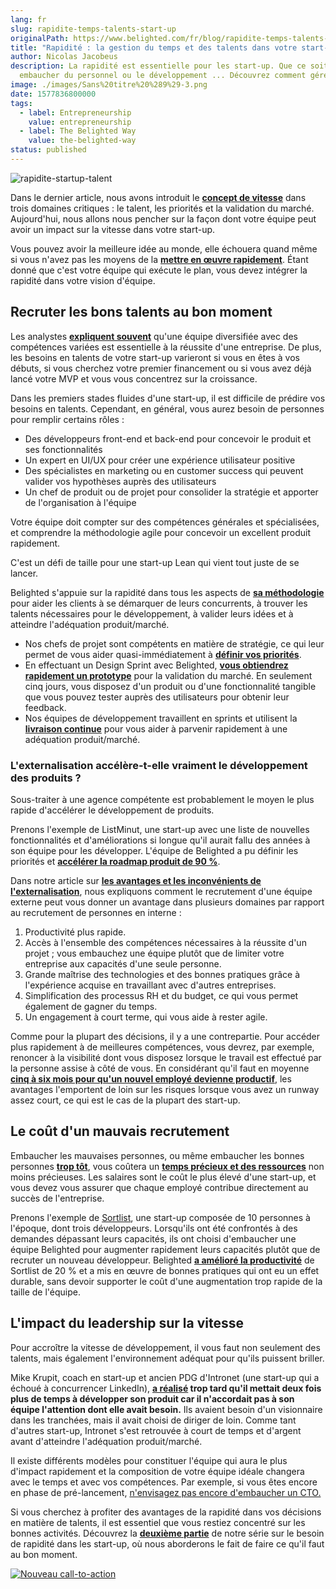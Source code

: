 ```yaml
---
lang: fr
slug: rapidite-temps-talents-start-up
originalPath: https://www.belighted.com/fr/blog/rapidite-temps-talents-start-up
title: "Rapidité : la gestion du temps et des talents dans votre start-up"
author: Nicolas Jacobeus
description: La rapidité est essentielle pour les start-up. Que ce soit pour
  embaucher du personnel ou le développement ... Découvrez comment gérer cela !
image: ./images/Sans%20titre%20%289%29-3.png
date: 1577836800000
tags:
  - label: Entrepreneurship
    value: entrepreneurship
  - label: The Belighted Way
    value: the-belighted-way
status: published
---
```

![rapidite-startup-talent](https://www.belighted.com/hs-fs/hubfs/rapidite-startup-talent.png?width=1200&name=rapidite-startup-talent.png)

Dans le dernier article, nous avons introduit le **[concept de vitesse](/fr/blog/validation-marche-start-up)** dans trois domaines critiques : le talent, les priorités et la validation du marché. Aujourd'hui, nous allons nous pencher sur la façon dont votre équipe peut avoir un impact sur la vitesse dans votre start-up.

Vous pouvez avoir la meilleure idée au monde, elle échouera quand même si vous n'avez pas les moyens de la **[mettre en œuvre rapidement](https://www.forbes.com/sites/neilpatel/2016/04/13/why-do-the-best-startups-execute-faster-than-anyone-else/#7c8b386348a2)**. Étant donné que c'est votre équipe qui exécute le plan, vous devez intégrer la rapidité dans votre vision d'équipe.

**Recruter les bons talents au bon moment**
-------------------------------------------

Les analystes **[expliquent souvent](https://www.cbinsights.com/research/startup-failure-reasons-top/)** qu'une équipe diversifiée avec des compétences variées est essentielle à la réussite d'une entreprise. De plus, les besoins en talents de votre start-up varieront si vous en êtes à vos débuts, si vous cherchez votre premier financement ou si vous avez déjà lancé votre MVP et vous vous concentrez sur la croissance.

Dans les premiers stades fluides d'une start-up, il est difficile de prédire vos besoins en talents. Cependant, en général, vous aurez besoin de personnes pour remplir certains rôles :

*   Des développeurs front-end et back-end pour concevoir le produit et ses fonctionnalités
*   Un expert en UI/UX pour créer une expérience utilisateur positive
*   Des spécialistes en marketing ou en customer success qui peuvent valider vos hypothèses auprès des utilisateurs
*   Un chef de produit ou de projet pour consolider la stratégie et apporter de l'organisation à l'équipe

Votre équipe doit compter sur des compétences générales et spécialisées, et comprendre la méthodologie agile pour concevoir un excellent produit rapidement.

C'est un défi de taille pour une start-up Lean qui vient tout juste de se lancer.

Belighted s'appuie sur la rapidité dans tous les aspects de **[sa méthodologie](/fr/blog/methode-developpement-produits-saas)** pour aider les clients à se démarquer de leurs concurrents, à trouver les talents nécessaires pour le développement, à valider leurs idées et à atteindre l'adéquation produit/marché.

*   Nos chefs de projet sont compétents en matière de stratégie, ce qui leur permet de vous aider quasi-immédiatement à **[définir vos priorités](/fr/blog/pourquoi-strategy-workshop)**.
*   En effectuant un Design Sprint avec Belighted, **[vous obtiendrez rapidement un prototype](/fr/blog/design-sprint-developpement-saas)** pour la validation du marché. En seulement cinq jours, vous disposez d'un produit ou d'une fonctionnalité tangible que vous pouvez tester auprès des utilisateurs pour obtenir leur feedback.
*   Nos équipes de développement travaillent en sprints et utilisent la **[livraison continue](/fr/blog/livraison-continue-startup)** pour vous aider à parvenir rapidement à une adéquation produit/marché.

### **L'externalisation accélère-t-elle vraiment le développement des produits ?**

Sous-traiter à une agence compétente est probablement le moyen le plus rapide d'accélérer le développement de produits.

Prenons l'exemple de ListMinut, une start-up avec une liste de nouvelles fonctionnalités et d'améliorations si longue qu'il aurait fallu des années à son équipe pour les développer. L'équipe de Belighted a pu définir les priorités et **[accélérer la roadmap produit de 90 %](/fr/clients/listminut)**.

Dans notre article sur **[les avantages et les inconvénients de l'externalisation](/fr/blog/avantages-inconvenients-externaliser-developpement-saas)**, nous expliquons comment le recrutement d'une équipe externe peut vous donner un avantage dans plusieurs domaines par rapport au recrutement de personnes en interne :

1.  Productivité plus rapide.
2.  Accès à l'ensemble des compétences nécessaires à la réussite d'un projet ; vous embauchez une équipe plutôt que de limiter votre entreprise aux capacités d'une seule personne.
3.  Grande maîtrise des technologies et des bonnes pratiques grâce à l'expérience acquise en travaillant avec d'autres entreprises.
4.  Simplification des processus RH et du budget, ce qui vous permet également de gagner du temps.
5.  Un engagement à court terme, qui vous aide à rester agile.

Comme pour la plupart des décisions, il y a une contrepartie. Pour accéder plus rapidement à de meilleures compétences, vous devrez, par exemple, renoncer à la visibilité dont vous disposez lorsque le travail est effectué par la personne assise à côté de vous. En considérant qu'il faut en moyenne **[cinq à six mois pour qu'un nouvel employé devienne productif](https://www.cgsinc.com/blog/measure-onboarding-effectiveness-with-employee-time-to-productivity)**, les avantages l'emportent de loin sur les risques lorsque vous avez un runway assez court, ce qui est le cas de la plupart des start-up.

**Le coût d'un mauvais recrutement**
------------------------------------

Embaucher les mauvaises personnes, ou même embaucher les bonnes personnes **[trop tôt](https://heleo.com/ericries-might-hiring-new-employee-soon-heres-know/7078/)**, vous coûtera un **[temps précieux et des ressources](https://hackernoon.com/hiring-woes-the-costs-of-bad-hires-and-how-to-avoid-them-413395b5ef3)** non moins précieuses. Les salaires sont le coût le plus élevé d'une start-up, et vous devez vous assurer que chaque employé contribue directement au succès de l'entreprise.

Prenons l'exemple de [Sortlist](/fr/clients/sortlist), une start-up composée de 10 personnes à l'époque, dont trois développeurs. Lorsqu'ils ont été confrontés à des demandes dépassant leurs capacités, ils ont choisi d'embaucher une équipe Belighted pour augmenter rapidement leurs capacités plutôt que de recruter un nouveau développeur. Belighted **[a amélioré la productivité](/fr/clients/sortlist)** de Sortlist de 20 % et a mis en œuvre de bonnes pratiques qui ont eu un effet durable, sans devoir supporter le coût d'une augmentation trop rapide de la taille de l'équipe.  
  

**L'impact du leadership sur la vitesse**
-----------------------------------------

Pour accroître la vitesse de développement, il vous faut non seulement des talents, mais également l'environnement adéquat pour qu'ils puissent briller.

Mike Krupit, coach en start-up et ancien PDG d'Intronet (une start-up qui a échoué à concurrencer LinkedIn), **[a réalisé](https://www.trajectify.com/blog/2017/3/16/why-didnt-intronet-succeed) trop tard qu'il mettait deux fois plus de temps à développer son produit car il n'accordait pas à son équipe l'attention dont elle avait besoin.** Ils avaient besoin d'un visionnaire dans les tranchées, mais il avait choisi de diriger de loin. Comme tant d'autres start-up, Intronet s'est retrouvée à court de temps et d'argent avant d'atteindre l'adéquation produit/marché.

Il existe différents modèles pour constituer l'équipe qui aura le plus d'impact rapidement et la composition de votre équipe idéale changera avec le temps et avec vos compétences. Par exemple, si vous êtes encore en phase de pré-lancement, [n'envisagez pas encore d'embaucher un CTO.](/blog/do-you-really-need-to-hire-a-cto-to-launch-your-startup)

Si vous cherchez à profiter des avantages de la rapidité dans vos décisions en matière de talents, il est essentiel que vous restiez concentré sur les bonnes activités. Découvrez la **[deuxième partie](/fr/blog/rapidité-priorités-start-up)** de notre série sur le besoin de rapidité dans les start-up, où nous aborderons le fait de faire ce qu'il faut au bon moment.

[![Nouveau call-to-action](https://no-cache.hubspot.com/cta/default/1684659/4b0783da-e328-4356-8375-9e4da3107f31.png)](https://cta-redirect.hubspot.com/cta/redirect/1684659/4b0783da-e328-4356-8375-9e4da3107f31)